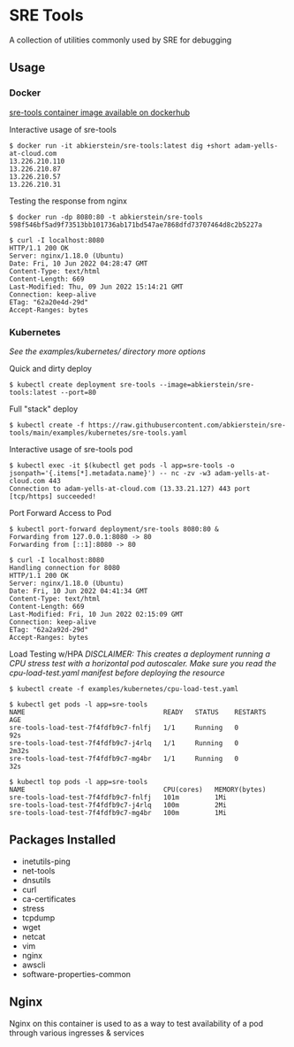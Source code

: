 # SRE Tools
A collection of utilities commonly used by SRE for debugging

## Usage

### Docker
[sre-tools container image available on dockerhub](https://hub.docker.com/r/abkierstein/sre-tools)

Interactive usage of sre-tools
```
$ docker run -it abkierstein/sre-tools:latest dig +short adam-yells-at-cloud.com
13.226.210.110
13.226.210.87
13.226.210.57
13.226.210.31
```

Testing the response from nginx
```
$ docker run -dp 8080:80 -t abkierstein/sre-tools
598f546bf5ad9f73513bb101736ab171bd547ae7868dfd73707464d8c2b5227a

$ curl -I localhost:8080
HTTP/1.1 200 OK
Server: nginx/1.18.0 (Ubuntu)
Date: Fri, 10 Jun 2022 04:28:47 GMT
Content-Type: text/html
Content-Length: 669
Last-Modified: Thu, 09 Jun 2022 15:14:21 GMT
Connection: keep-alive
ETag: "62a20e4d-29d"
Accept-Ranges: bytes
```

### Kubernetes
*See the examples/kubernetes/ directory more options*

Quick and dirty deploy
```
$ kubectl create deployment sre-tools --image=abkierstein/sre-tools:latest --port=80
```

Full "stack" deploy
```
$ kubectl create -f https://raw.githubusercontent.com/abkierstein/sre-tools/main/examples/kubernetes/sre-tools.yaml
```

Interactive usage of sre-tools pod
```
$ kubectl exec -it $(kubectl get pods -l app=sre-tools -o jsonpath='{.items[*].metadata.name}') -- nc -zv -w3 adam-yells-at-cloud.com 443
Connection to adam-yells-at-cloud.com (13.33.21.127) 443 port [tcp/https] succeeded!
```

Port Forward Access to Pod
```
$ kubectl port-forward deployment/sre-tools 8080:80 &
Forwarding from 127.0.0.1:8080 -> 80
Forwarding from [::1]:8080 -> 80

$ curl -I localhost:8080
Handling connection for 8080
HTTP/1.1 200 OK
Server: nginx/1.18.0 (Ubuntu)
Date: Fri, 10 Jun 2022 04:41:34 GMT
Content-Type: text/html
Content-Length: 669
Last-Modified: Fri, 10 Jun 2022 02:15:09 GMT
Connection: keep-alive
ETag: "62a2a92d-29d"
Accept-Ranges: bytes
```

Load Testing w/HPA
*DISCLAIMER: This creates a deployment running a CPU stress test with a horizontal pod autoscaler. Make sure you read the cpu-load-test.yaml manifest before deploying the resource*
```
$ kubectl create -f examples/kubernetes/cpu-load-test.yaml

$ kubectl get pods -l app=sre-tools
NAME                                   READY   STATUS    RESTARTS   AGE
sre-tools-load-test-7f4fdfb9c7-fnlfj   1/1     Running   0          92s
sre-tools-load-test-7f4fdfb9c7-j4rlq   1/1     Running   0          2m32s
sre-tools-load-test-7f4fdfb9c7-mg4br   1/1     Running   0          32s

$ kubectl top pods -l app=sre-tools
NAME                                   CPU(cores)   MEMORY(bytes)   
sre-tools-load-test-7f4fdfb9c7-fnlfj   101m         1Mi             
sre-tools-load-test-7f4fdfb9c7-j4rlq   100m         2Mi             
sre-tools-load-test-7f4fdfb9c7-mg4br   100m         1Mi    
```
## Packages Installed
- inetutils-ping
- net-tools
- dnsutils
- curl
- ca-certificates
- stress
- tcpdump
- wget
- netcat
- vim
- nginx
- awscli
- software-properties-common
## Nginx
Nginx on this container is used to as a way to test availability of a pod through various ingresses & services
